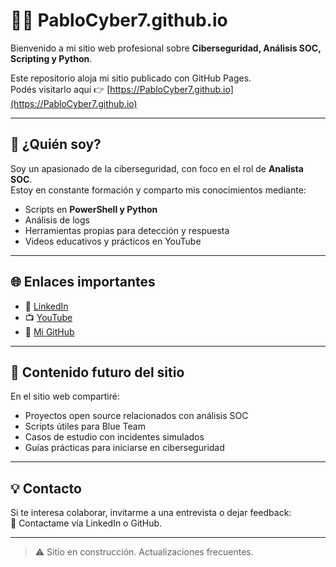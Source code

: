 # 👨‍💻 PabloCyber7.github.io

Bienvenido a mi sitio web profesional sobre **Ciberseguridad, Análisis SOC, Scripting y Python**.

Este repositorio aloja mi sitio publicado con GitHub Pages.  
Podés visitarlo aquí 👉 [https://PabloCyber7.github.io](https://PabloCyber7.github.io)

---

## 🔎 ¿Quién soy?

Soy un apasionado de la ciberseguridad, con foco en el rol de **Analista SOC**.  
Estoy en constante formación y comparto mis conocimientos mediante:

- Scripts en **PowerShell y Python**
- Análisis de logs
- Herramientas propias para detección y respuesta
- Videos educativos y prácticos en YouTube

---

## 🌐 Enlaces importantes

- 🔗 [LinkedIn](https://www.linkedin.com/in/tu_usuario)
- 📺 [YouTube](https://www.youtube.com/@tu_canal)
- 🧰 [Mi GitHub](https://github.com/PabloCyber7)

---

## 📁 Contenido futuro del sitio

En el sitio web compartiré:

- Proyectos open source relacionados con análisis SOC
- Scripts útiles para Blue Team
- Casos de estudio con incidentes simulados
- Guías prácticas para iniciarse en ciberseguridad

---

## 💡 Contacto

Si te interesa colaborar, invitarme a una entrevista o dejar feedback:  
📧 Contactame vía LinkedIn o GitHub.

---

> ⚠️ Sitio en construcción. Actualizaciones frecuentes.


